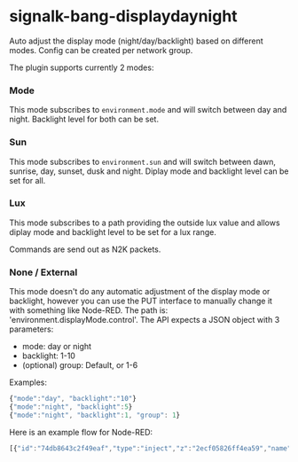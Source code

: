 # signalk-bang-displaydaynight
Auto adjust the display mode (night/day/backlight) based on different modes.
Config can be created per network group.

The plugin supports currently 2 modes:
### Mode
This mode subscribes to ``environment.mode`` and will switch between day and night. Backlight level for both can be set.
### Sun
This mode subscribes to ``environment.sun`` and will switch between dawn, sunrise, day, sunset, dusk and night. Diplay mode and backlight level can be set for all.

### Lux
This mode subscribes to a path providing the outside lux value and allows diplay mode and backlight level to be set for a lux range.

Commands are send out as N2K packets.

### None / External
This mode doesn't do any automatic adjustment of the display mode or backlight, however you can use the PUT interface to manually change it with something like Node-RED.  The path is: 'environment.displayMode.control'.  The API expects a JSON object with 3 parameters:

* mode: day or night
* backlight: 1-10
* (optional) group: Default, or 1-6

Examples:
```javascript
{"mode":"day", "backlight":"10"}
{"mode":"night", "backlight":5}
{"mode":"night", "backlight":1, "group": 1}
```

Here is an example flow for Node-RED:
```javascript
[{"id":"74db8643c2f49eaf","type":"inject","z":"2ecf05826ff4ea59","name":"day / 10","props":[{"p":"payload"}],"repeat":"","crontab":"","once":false,"onceDelay":0.1,"topic":"","payload":"{\"mode\":\"day\", \"backlight\":\"10\"}","payloadType":"json","x":120,"y":40,"wires":[["6f20c28b95f402f4"]]},{"id":"6f20c28b95f402f4","type":"signalk-send-put","z":"2ecf05826ff4ea59","name":"Change B&G display","path":"environment.displayMode.control","source":"","x":420,"y":100,"wires":[]},{"id":"5124c332bde80c2b","type":"inject","z":"2ecf05826ff4ea59","name":"night / 5","props":[{"p":"payload"}],"repeat":"","crontab":"","once":false,"onceDelay":0.1,"topic":"","payload":"{\"mode\":\"night\", \"backlight\":5}","payloadType":"json","x":120,"y":80,"wires":[["6f20c28b95f402f4"]]},{"id":"441ce8cdcb562692","type":"inject","z":"2ecf05826ff4ea59","name":"night / 1","props":[{"p":"payload"}],"repeat":"","crontab":"","once":false,"onceDelay":0.1,"topic":"","payload":"{\"mode\":\"night\", \"backlight\":1}","payloadType":"json","x":120,"y":120,"wires":[["6f20c28b95f402f4"]]},{"id":"5469b202682dc3a1","type":"inject","z":"2ecf05826ff4ea59","name":"group 1 / night / 1","props":[{"p":"payload"}],"repeat":"","crontab":"","once":false,"onceDelay":0.1,"topic":"","payload":"{\"mode\":\"night\", \"backlight\":1, \"group\": 1}","payloadType":"json","x":150,"y":160,"wires":[["6f20c28b95f402f4"]]}]
```

